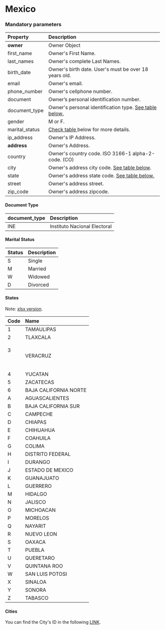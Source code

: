 # Mexico

### Mandatory parameters

| Property | Description |
| :--- | :--- |
| **owner** | Owner Object |
| first\_name | Owner's First Name.  |
| last\_names | Owner's complete Last Names. |
| birth\_date | Owner's birth date. User's  must be over 18 years old.  |
| email | Owner's email. |
| phone\_number | Owner's cellphone number.  |
| document | Owner’s personal identification number.  |
| document\_type | Owner's personal identification type. [See table below.](mexico.md#document-type) |
| gender | M or F. |
| marital\_status | [Check table ](mexico.md#marital-status)below for more details. |
| ip\_address | Owner's IP Address.  |
| **address** | Owner's Address. |
| country | Owner's country code. ISO 3166-1 alpha-2-code. \(CO\) |
| city | Owner's address city code. [See table below](mexico.md#cities). |
| state | Owner's address state code. [See table below.](https://docs.dlocal.com/other/card-issuing/create-account/create-account-owner/colombia#states) |
| street | Owner's address street. |
| zip\_code | Owner's address zipcode. |

#### Document Type

| document\_type | Description |
| :--- | :--- |
| INE | Instituto Nacional Electoral |

#### Marital Status

| Status | Description |
| :--- | :--- |
| S | Single |
| M | Married |
| W | Widowed |
| D | Divorced |

#### **States** 

Note: [xlsx version](https://docs.google.com/spreadsheets/d/12DUNd4VFPfsszs5x4ZRyk3xJJVM-5dgJphhA437Uxkg/edit?usp=sharing).

<table>
  <thead>
    <tr>
      <th style="text-align:left">Code</th>
      <th style="text-align:left">Name</th>
    </tr>
  </thead>
  <tbody>
    <tr>
      <td style="text-align:left">1</td>
      <td style="text-align:left">TAMAULIPAS</td>
    </tr>
    <tr>
      <td style="text-align:left">2</td>
      <td style="text-align:left">TLAXCALA</td>
    </tr>
    <tr>
      <td style="text-align:left">
        <p>3</p>
        <p>
          <br />
        </p>
      </td>
      <td style="text-align:left">VERACRUZ</td>
    </tr>
    <tr>
      <td style="text-align:left">4</td>
      <td style="text-align:left">YUCATAN</td>
    </tr>
    <tr>
      <td style="text-align:left">5</td>
      <td style="text-align:left">ZACATECAS</td>
    </tr>
    <tr>
      <td style="text-align:left">6</td>
      <td style="text-align:left">BAJA CALIFORNIA NORTE</td>
    </tr>
    <tr>
      <td style="text-align:left">A</td>
      <td style="text-align:left">AGUASCALIENTES</td>
    </tr>
    <tr>
      <td style="text-align:left">B</td>
      <td style="text-align:left">BAJA CALIFORNIA SUR</td>
    </tr>
    <tr>
      <td style="text-align:left">C</td>
      <td style="text-align:left">CAMPECHE</td>
    </tr>
    <tr>
      <td style="text-align:left">D</td>
      <td style="text-align:left">CHIAPAS</td>
    </tr>
    <tr>
      <td style="text-align:left">E</td>
      <td style="text-align:left">CHIHUAHUA</td>
    </tr>
    <tr>
      <td style="text-align:left">F</td>
      <td style="text-align:left">COAHUILA</td>
    </tr>
    <tr>
      <td style="text-align:left">G</td>
      <td style="text-align:left">COLIMA</td>
    </tr>
    <tr>
      <td style="text-align:left">H</td>
      <td style="text-align:left">DISTRITO FEDERAL</td>
    </tr>
    <tr>
      <td style="text-align:left">I</td>
      <td style="text-align:left">DURANGO</td>
    </tr>
    <tr>
      <td style="text-align:left">J</td>
      <td style="text-align:left">ESTADO DE MEXICO</td>
    </tr>
    <tr>
      <td style="text-align:left">K</td>
      <td style="text-align:left">GUANAJUATO</td>
    </tr>
    <tr>
      <td style="text-align:left">L</td>
      <td style="text-align:left">GUERRERO</td>
    </tr>
    <tr>
      <td style="text-align:left">M</td>
      <td style="text-align:left">HIDALGO</td>
    </tr>
    <tr>
      <td style="text-align:left">N</td>
      <td style="text-align:left">JALISCO</td>
    </tr>
    <tr>
      <td style="text-align:left">O</td>
      <td style="text-align:left">MICHOACAN</td>
    </tr>
    <tr>
      <td style="text-align:left">P</td>
      <td style="text-align:left">MORELOS</td>
    </tr>
    <tr>
      <td style="text-align:left">Q</td>
      <td style="text-align:left">NAYARIT</td>
    </tr>
    <tr>
      <td style="text-align:left">R</td>
      <td style="text-align:left">NUEVO LEON</td>
    </tr>
    <tr>
      <td style="text-align:left">S</td>
      <td style="text-align:left">OAXACA</td>
    </tr>
    <tr>
      <td style="text-align:left">T</td>
      <td style="text-align:left">PUEBLA</td>
    </tr>
    <tr>
      <td style="text-align:left">U</td>
      <td style="text-align:left">QUERETARO</td>
    </tr>
    <tr>
      <td style="text-align:left">V</td>
      <td style="text-align:left">QUINTANA ROO</td>
    </tr>
    <tr>
      <td style="text-align:left">W</td>
      <td style="text-align:left">SAN LUIS POTOSI</td>
    </tr>
    <tr>
      <td style="text-align:left">X</td>
      <td style="text-align:left">SINALOA</td>
    </tr>
    <tr>
      <td style="text-align:left">Y</td>
      <td style="text-align:left">SONORA</td>
    </tr>
    <tr>
      <td style="text-align:left">Z</td>
      <td style="text-align:left">TABASCO</td>
    </tr>
  </tbody>
</table>

#### **Cities**

You can find the City's ID in the following [LINK](https://docs.google.com/spreadsheets/d/1jbmpSdACKWHGcytsmW14OnZGuULNweKRAW-weLINBc0/edit?usp=sharing). 

